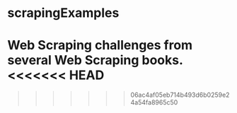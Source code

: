 # scrapingExamples
Web Scraping challenges from several Web Scraping books.
<<<<<<< HEAD
=======


>>>>>>> 06ac4af05eb714b493d6b0259e24a54fa8965c50
